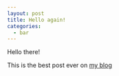 ```yaml
---
layout: post
title: Hello again!
categories:
  - bar
---
```

Hello there!

This is the best post ever on [my blog](/)
